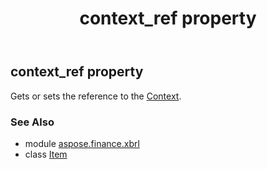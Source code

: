 ﻿---
title: context_ref property
second_title: Aspose.Finance for Python via .NET API References
description: 
type: docs
weight: 40
url: /python-net/aspose.finance.xbrl/item/context_ref/
is_root: false
---

## context_ref property


Gets or sets the reference to the [Context](/finance/python-net/aspose.finance.xbrl/context).

### See Also
* module [aspose.finance.xbrl](../../)
* class [Item](/finance/python-net/aspose.finance.xbrl/item)
